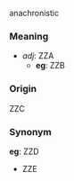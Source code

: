 anachronistic
### Meaning
+ _adj_: ZZA
    + __eg__: ZZB

### Origin

ZZC

### Synonym

__eg__: ZZD

+ ZZE


